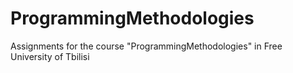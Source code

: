 # ProgrammingMethodologies
Assignments for the course "ProgrammingMethodologies" in Free University of Tbilisi
